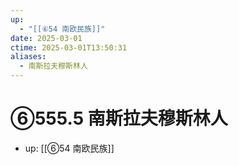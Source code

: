 ```yaml
---
up:
  - "[[⑥54 南欧民族]]"
date: 2025-03-01
ctime: 2025-03-01T13:50:31
aliases:
  - 南斯拉夫穆斯林人
---
```


# ⑥555.5 南斯拉夫穆斯林人

- up: [[⑥54 南欧民族]]
